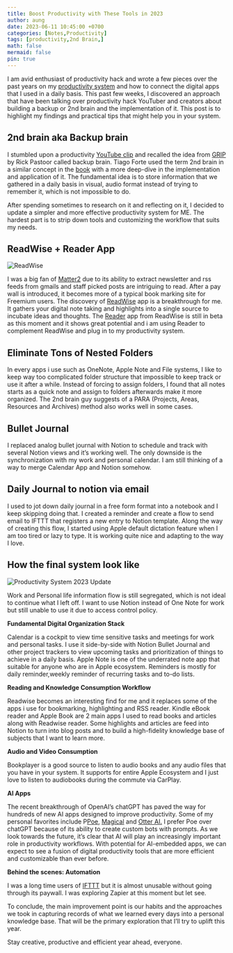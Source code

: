 ```yaml
---
title: Boost Productivity with These Tools in 2023
author: aung
date: 2023-06-11 10:45:00 +0700
categories: [Notes,Productivity]
tags: [productivity,2nd Brain,]
math: false
mermaid: false
pin: true
---
```


I am avid enthusiast of productivity hack and wrote a few pieces over the past years on my [productivity system](https://aung.tech/posts/productivity_simplify/) and how to connect the digital apps that I used in a daily basis. This past few weeks, I discovered an approach that have been talking over productivity hack YouTuber and creators about building a backup or 2nd brain and the implementation of it. This post is to highlight my findings and practical tips that might help you in your system. 

## 2nd brain aka Backup brain

I stumbled upon a productivity [YouTube clip](https://youtu.be/0_44XEVOwek) and recalled the idea from [GRIP](https://gripbook.com/) by Rick Pastoor called  backup brain. Tiago Forte used the term 2nd brain in a similar concept in the [book](https://www.buildingasecondbrain.com/) with a more deep-dive in the implementation and application of it. The fundamental idea is to store information that we gathered in a daily basis in visual, audio format instead of trying to remember it, which is not impossible to do. 

After spending sometimes to research on it and reflecting on it, I decided to update a simpler and more effective productivity system for ME. The hardest part is to strip down tools and customizing the workflow that suits my needs. 

## ReadWise + Reader App
![ReadWise](/readwise.jpg)

I was a big fan of [Matter2](https://hq.getmatter.com/) due to its ability to extract newsletter and rss feeds from gmails and staff picked posts are intriguing to read. After a pay wall is introduced, it becomes more of a typical book marking site for Freemium users. The discovery of [ReadWise](https://readwise.io/) app is a breakthrough for me. It gathers your digital note taking and highlights into a single source to incubate ideas and thoughts. The [Reader](https://read.readwise.io/) app from ReadWise is still in beta as this moment and it shows great potential and i am using Reader to complement ReadWise and plug in to my productivity system.

## Eliminate Tons of Nested Folders

In every apps i use such as OneNote, Apple Note and File systems, I like to keep way too complicated folder structure that impossible to keep track or use it after a while. Instead of forcing to assign folders, I found that all notes starts as a quick note and assign to folders afterwards make it more organized. The 2nd brain guy suggests of a PARA (Projects, Areas, Resources and Archives) method also works well in some cases.

## Bullet Journal

I replaced analog bullet journal with Notion to schedule and track with several Notion views and it’s working well.  The only downside is the synchronization with my work and personal calendar. I am still thinking of a way to merge Calendar App and Notion somehow. 

## Daily Journal to notion via email

I used to jot down daily journal in a free form format into a notebook and I keep skipping doing that. I created a reminder and create a flow to send email to IFTTT that registers a new entry to Notion template. Along the way of creating this flow, I started using Apple default dictation feature when I am too tired or lazy to type. It is working quite nice and adapting to the way I love.

## How the final system look like

![Productivity System 2023 Update](/productivity_system_2023.shapex.png)

Work and Personal life information flow is still segregated, which is not ideal to continue what I left off. I want to use Notion instead of One Note for work but still unable to use it due to access control policy. 

**Fundamental Digital Organization Stack**

Calendar is a cockpit to view time sensitive tasks and meetings for work and personal tasks. I use it side-by-side with Notion Bullet Journal and other project trackers to view upcoming tasks and prioritization of things to achieve in a daily basis. Apple Note is one of the underrated note app that suitable for anyone who are in Apple ecosystem. Reminders is mostly for daily reminder,weekly reminder of recurring tasks and to-do lists.

**Reading and Knowledge Consumption Workflow**

Readwise becomes an interesting find for me and it replaces some of the apps i use for bookmarking, highlighting and RSS reader.  Kindle eBook reader and Apple Book are 2 main apps I used to read books and articles along with Readwise reader. Some highlights and articles are feed into Notion to turn into blog posts and to build a high-fidelity knowledge base of subjects that I want to learn more.

**Audio and Video Consumption**

Bookplayer is a good source to listen to audio books and any audio files that you have in your system. It supports for entire Apple Ecosystem and I just love to listen to audiobooks during the commute via CarPlay.

**AI Apps** 

The recent breakthrough of OpenAI’s chatGPT has paved the way for hundreds of new AI apps designed to improve productivity. Some of my personal favorites include P[Poe](https://poe.com/), [Magical](https://magical.so/) and [Otter AI.](https://otter.ai/) I prefer Poe over chatGPT because of its ability to create custom bots with prompts. As we look towards the future, it’s clear that AI will play an increasingly important role in productivity workflows. With potential for AI-embedded apps, we can expect to see a fusion of digital productivity tools that are more efficient and customizable than ever before.

**Behind the scenes: Automation** 

I was a long time users of [IFTTT](https://ifttt.com/) but it is almost unusable without going through its paywall. I was exploring Zapier at this moment but let see.

To conclude, the main improvement point is our habits and the approaches we took in capturing records of what we learned every days into a personal knowledge base. That will be the primary exploration that I’ll try to uplift this year.

Stay creative, productive and efficient year ahead, everyone.
